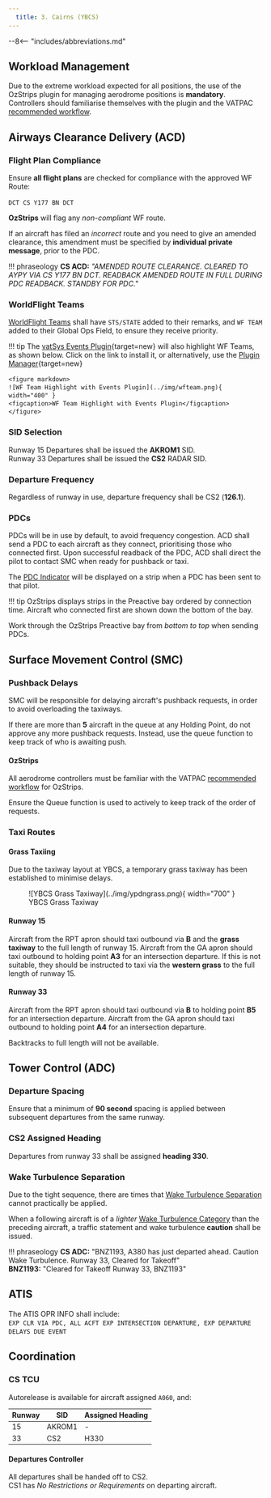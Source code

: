 ```yaml
---
  title: 3. Cairns (YBCS)
---
```


--8<-- "includes/abbreviations.md"

## Workload Management
Due to the extreme workload expected for all positions, the use of the OzStrips plugin for managing aerodrome positions is **mandatory**. Controllers should familiarise themselves with the plugin and the VATPAC [recommended workflow](../../../../client/towerstrips/#recommended-workflow).

## Airways Clearance Delivery (ACD)
### Flight Plan Compliance
Ensure **all flight plans** are checked for compliance with the approved WF Route:

`DCT CS Y177 BN DCT`

**OzStrips** will flag any *non-compliant* WF route.

If an aircraft has filed an *incorrect* route and you need to give an amended clearance, this amendment must be specified by **individual private message**, prior to the PDC.

!!! phraseology
    **CS ACD:** *"AMENDED ROUTE CLEARANCE. CLEARED TO AYPY VIA CS Y177 BN DCT. READBACK AMENDED ROUTE IN FULL DURING PDC READBACK. STANDBY FOR PDC."*

### WorldFlight Teams
[WorldFlight Teams](../../../../#official-team-callsigns) shall have `STS/STATE` added to their remarks, and `WF TEAM` added to their Global Ops Field, to ensure they receive priority.

!!! tip
    The [vatSys Events Plugin](https://github.com/badvectors/EventsPlugin){target=new} will also highlight WF Teams, as shown below. Click on the link to install it, or alternatively, use the [Plugin Manager](https://github.com/badvectors/PluginManager){target=new}

    <figure markdown>
    ![WF Team Highlight with Events Plugin](../img/wfteam.png){ width="400" }
    <figcaption>WF Team Highlight with Events Plugin</figcaption>
    </figure>

### SID Selection
Runway 15 Departures shall be issued the **AKROM1** SID.  
Runway 33 Departures shall be issued the **CS2** RADAR SID.  

### Departure Frequency
Regardless of runway in use, departure frequency shall be CS2 (**126.1**).

### PDCs
PDCs will be in use by default, to avoid frequency congestion. ACD shall send a PDC to each aircraft as they connect, prioritising those who connected first. Upon successful readback of the PDC, ACD shall direct the pilot to contact SMC when ready for pushback or taxi.

The [PDC Indicator](../../../client/towerstrips.md#strips) will be displayed on a strip when a PDC has been sent to that pilot.

!!! tip
    OzStrips displays strips in the Preactive bay ordered by connection time. Aircraft who connected first are shown down the bottom of the bay.

Work through the OzStrips Preactive bay from *bottom to top* when sending PDCs.

## Surface Movement Control (SMC)
### Pushback Delays
SMC will be responsible for delaying aircraft's pushback requests, in order to avoid overloading the taxiways.

If there are more than **5** aircraft in the queue at any Holding Point, do not approve any more pushback requests. Instead, use the queue function to keep track of who is awaiting push.

#### OzStrips
All aerodrome controllers must be familiar with the VATPAC [recommended workflow](../../../../client/towerstrips/#recommended-workflow) for OzStrips.

Ensure the Queue function is used to actively to keep track of the order of requests.

### Taxi Routes
#### Grass Taxiing
Due to the taxiway layout at YBCS, a temporary grass taxiway has been established to minimise delays.

<figure markdown>
![YBCS Grass Taxiway](../img/ypdngrass.png){ width="700" }
  <figcaption>YBCS Grass Taxiway</figcaption>
</figure>

#### Runway 15
Aircraft from the RPT apron should taxi outbound via **B** and the **grass taxiway** to the full length of runway 15. Aircraft from the GA apron should taxi outbound to holding point **A3** for an intersection departure. If this is not suitable, they should be instructed to taxi via the **western grass** to the full length of runway 15. 

#### Runway 33
Aircraft from the RPT apron should taxi outbound via **B** to holding point **B5** for an intersection departure. Aircraft from the GA apron should taxi outbound to holding point **A4** for an intersection departure.

Backtracks to full length will not be available.

## Tower Control (ADC)
### Departure Spacing
Ensure that a minimum of **90 second** spacing is applied between subsequent departures from the same runway.

### CS2 Assigned Heading
Departures from runway 33 shall be assigned **heading 330**.

### Wake Turbulence Separation
Due to the tight sequence, there are times that [Wake Turbulence Separation](../../../../../../separation-standards/waketurb/#runways) cannot practically be applied.

When a following aircraft is of a *lighter* [Wake Turbulence Category](../../../../../../separation-standards/waketurb/#categories) than the preceding aircraft, a traffic statement and wake turbulence **caution** shall be issued.

!!! phraseology
    **CS ADC:** "BNZ1193, A380 has just departed ahead. Caution Wake Turbulence. Runway 33, Cleared for Takeoff"  
    **BNZ1193:** "Cleared for Takeoff Runway 33, BNZ1193"

## ATIS
The ATIS OPR INFO shall include:  
`EXP CLR VIA PDC, ALL ACFT EXP INTERSECTION DEPARTURE, EXP DEPARTURE DELAYS DUE EVENT`

## Coordination
### CS TCU
Autorelease is available for aircraft assigned `A060`, and:

| Runway | SID | Assigned Heading |
| ---------- | --- | --- |
| 15  | AKROM1 | - |
| 33  | CS2 | H330 |

#### Departures Controller
All departures shall be handed off to CS2.  
CS1 has *No Restrictions or Requirements* on departing aircraft.